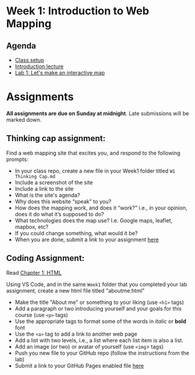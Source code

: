 # Week 1: Introduction to Web Mapping

## Agenda

- [Class setup](setup.md)
- [Introduction lecture](https://yohman.github.io/22S-DH151/Weeks/Week01/W01-Lecture.slides.html#/)
- [Lab 1: Let's make an interactive map](Lab/)

# Assignments

**All assignments are due on Sunday at midnight**. Late submissions will be marked down.

## Thinking cap assignment:

Find a web mapping site that excites you, and respond to the following prompts:

- In your class repo, create a new file in your Week1 folder titled `W1 Thinking Cap.md`
- Include a screenshot of the site
- Include a link to the site
- What is the site's agenda?
- Why does this website “speak” to you?
- How does the mapping work, and does it “work?” i.e., in your opinion, does it do what it’s supposed to do?
- What technologies does the map use? I.e. Google maps, leaflet, mapbox, etc?
- If you could change something, what would it be?
- When you are done, submit a link to your assignment [here](https://github.com/yohman/22S-DH151/discussions/13)

## Coding Assignment:

Read [Chapter 1: HTML](https://geobgu.xyz/web-mapping2/html.html) 

Using VS Code, and in the same `Week1` folder that you completed your lab assignment, create a new html file titled "aboutme.html"

- Make the title "About me" or something to your liking (use `<h1>` tags)
- Add a paragraph or two introducing yourself and your goals for this course (use `<p>` tags)
- Use the appropriate tags to format some of the words in *italic* or **bold** font
- Use the `<a>` tag to add a link to another web page
- Add a list with two levels, i.e., a list where each list item is also a list.
- Add an image (or two) or avatar of yourself (use `<img`> tags)
- Push you new file to your GitHub repo (follow the instructions from the lab)
- Submit a link to your GitHub Pages enabled file [here](https://github.com/yohman/22S-DH151/discussions/12)

